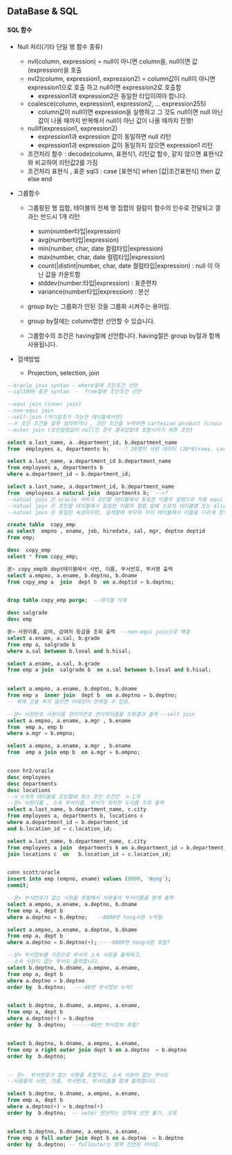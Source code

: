 ## DataBase & SQL

#### SQL 함수

- Null 처리(기타 단일 행 함수 종류)

  - nvl(column, expression) = null이 아니면 column을, null이면 값(expression)을 호출
  - nvl2(column, expression1, expression2) = column값이 null이 아니면 expression1으로 호출 하고 null이면 expression2로 호출함 
    - expression1과 expression2은 동일한 타입이여야 합니다.
  - coalesce(column, expression1, expression2, ... expression255) 
    - column값이 null이면 expression을 실행하고 그 것도 null이면 null 아닌 값이 나올 때까지 반복해서 null이 아닌 값이 나올 때까지 진행!
  - nullif(expression1, expression2)
    - expression1과 expression 값이 동일하면 null 리턴
    - expression1과 expression 값이 동일하지 않으면 expression1 리턴
  - 조건처리 함수 : decode(column, 표현식1, 리턴값 함수, 같지 않으면 표현식2와 비교하여 리턴값2를 가짐 
  - 조건처리 표현식 , 표준 sql3 : case [표현식] when [값|조건표현식] then 값 else end

- 그룹함수

  - 그룹핑된 행 집합, 테이블의 전체 행 집합의 컬럼이 함수의 인수로 전달되고 결과는 반드시 1개 리턴
    - sum(number타입|expression)
    - avg(number타입|expression)
    - min(number, char, date 컬럼타입|expression)
    - max(number, char, date 컬럼타입|expression)
    - count(|distint|number, char, date 컬럼타입|expression) : null 이 아닌 값을 카운트함
    - stddev(number:타입|expression) : 표준편차
    - variance(number타입|expression) : 분산

  - group by는 그룹화가 안된 것을 그룹화 시켜주는 용어임.
  - group by절에는 column명만 선언할 수 있습니다.
  - 그룹함수의 조건은 having절에 선언합니다. having절은 group by절과 함께 사용됩니다.

- 검색방법

  - Projection, selection, join

```sql
--oracle join syntax - where절에 조인조건 선언
--sql1999 표준 syntax  -  from절에 조인조건 선언

--equi join (inner join)
--non-equi join
--self-join (자기참조가 가능한 테이블에서만)
--※ 조인 조건을 잘못 정의하거나 , 조인 조건을 누락하면 cartesian product (cross join)
--outer join (조인컬럼값이 null인 경우 결과집합에 포함시키기 위한 조인)

select a.last_name, a..department_id, b.department_name
from  employees a, departments b;  ---? 20명의 사원 데이터 (20*8)rows, cartesian join = 160개 나옴

select a.last_name, a.department_id b.department_name
from employees a, departments b
where a.department_id = b.department_id;

select a.last_name, a.department_id, b.department_name
from  employees a natural join  departments b;  -->?
--natual join 은 oracle 서버가 조인할 테이블에서 동일한 이름의 컬럼으로 자동 equi 방식 조인을 수행합니다.
--natual join 은 조인할 테이블에서 동일한 이름의 컬럼 앞에 소유자 테이블명 또는 alias를 선언하지 않습니다.
--natual join 은 동일한 속성이지만, 설계할때 부모와 자식 테이블에서 이름을 다르게 정의하면 조인 수행 안됩니다

create table  copy_emp
as select  empno , ename, job, hiredate, sal, mgr, deptno deptid
from emp;

desc  copy_emp
select * from copy_emp;

문> copy_emp와 dept테이블에서 사번, 이름, 부서번호, 부서명 출력
select a.empno, a.ename, b.deptno, b.dname
from copy_emp a  join  dept b  on a.deptid = b.deptno;


drop table copy_emp purge;  --테이블 삭제

desc salgrade
desc emp

문> 사원이름, 급여, 급여의 등급을 조회 출력  --non-equi join으로 해결
select a.ename, a.sal, b.grade
from emp a, salgrade b
where a.sal between b.losal and b.hisal;

select a.ename, a.sal, b.grade
from emp a join  salgrade b  on a.sal between b.losal and b.hisal;
 

select a.empno, a.ename, b.deptno, b.dname
from emp a  inner join  dept b  on a.deptno = b.deptno;
-- 위에 것을 하지 않으면 아래것이 안켜질 수 있음.

--문> 사원번호 사원이름 관리자번호 관리자이름을 조회결과 출력 --self join
select a.empno, a.ename, a.mgr , b.ename
from  emp a, emp b
where a.mgr = b.empno;

select a.empno, a.ename, a.mgr , b.ename
from  emp a join emp b  on a.mgr = b.empno;


conn hr2/oracle
desc employees
desc departments
desc locations
--※ n개의 테이블을 조인할때 최소 조인 조건은  n-1개 
--문> 사원이름 , 소속 부서이름, 부서가 위치한 도시를 조회 출력
select a.last_name, b.department_name, c.city
from employees a, departments b, locations c
where a.department_id = b.department_id
and b.location_id = c.location_id;

select a.last_name, b.department_name, c.city
from employees a join  departments b on a.department_id = b.department_id
join locations c  on   b.location_id = c.location_id;


conn scott/oracle
insert into emp (empno, ename) values (8000, 'Hong');
commit;

--문> 부서번호가 없는 사원을 포함해서 사원들의 부서이름를 함께 출력
select a.empno, a.ename, a.deptno, b.dname
from emp a, dept b
where a.deptno = b.deptno;   --8000번 hong사원 누락됨

select a.empno, a.ename, a.deptno, b.dname
from emp a, dept b
where a.deptno = b.deptno(+); ----8000번 hong사원 포함?

--문> 부서정보를 기준으로 부서의 소속 사원을 출력하고,
--소속 사원이 없는 부서도 출력합니다.
select b.deptno, b.dname, a.empno, a.ename, 
from emp a, dept b
where a.deptno = b.deptno
order by  b.deptno;   ---40번 부서정보 누락?


select b.deptno, b.dname, a.empno, a.ename, 
from emp a, dept b
where a.deptno(+) = b.deptno
order by  b.deptno;  ------40번 부서정보 포함?


select b.deptno, b.dname, a.empno, a.ename, 
from emp a right outer join dept b on a.deptno  = b.deptno
order by  b.deptno; 


-- 문>  부서번호가 없는 사원을 포함하고, 소속 사원이 없는 부서도
--사원들의 사번, 이름, 부서번호, 부서이름를 함께 출력합니다.

select b.deptno, b.dname, a.empno, a.ename, 
from emp a, dept b
where a.deptno(+) = b.deptno(+)
order by  b.deptno;  -- outer 연산자는 양쪽에 선언 불가, 오류 


select b.deptno, b.dname, a.empno, a.ename, 
from emp a full outer join dept b on a.deptno  = b.deptno
order by  b.deptno; -- fullouter는 양쪽 선언된 아이임.
```

